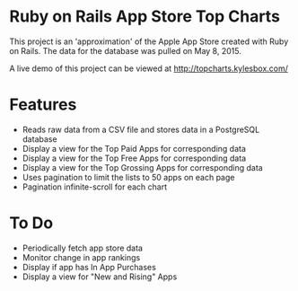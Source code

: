# Ruby on Rails App Store Top Charts

This project is an 'approximation' of the Apple App Store created with Ruby on Rails. 
The data for the database was pulled on May 8, 2015.

A live demo of this project can be viewed at http://topcharts.kylesbox.com/

# Features
- Reads raw data from a CSV file and stores data in a PostgreSQL database
- Display a view for the Top Paid Apps for corresponding data
- Display a view for the Top Free Apps for corresponding data
- Display a view for the Top Grossing Apps for corresponding data
- Uses pagination to limit the lists to 50 apps on each page
- Pagination infinite-scroll for each chart

# To Do
- Periodically fetch app store data
- Monitor change in app rankings
- Display if app has In App Purchases
- Display a view for "New and Rising" Apps
